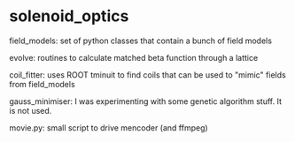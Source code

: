 # solenoid_optics

field_models: set of python classes that contain a bunch of field models

evolve: routines to calculate matched beta function through a lattice

coil_fitter: uses ROOT tminuit to find coils that can be used to "mimic" fields from field_models

gauss_minimiser: I was experimenting with some genetic algorithm stuff. It is not used.

movie.py: small script to drive mencoder (and ffmpeg)
